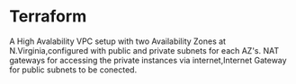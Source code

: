 # Terraform

A High Avalability VPC setup with two Availability Zones at N.Virginia,configured with public and private subnets for each AZ's.
NAT gateways for accessing the private instances via internet,Internet Gateway for public subnets to be conected.
